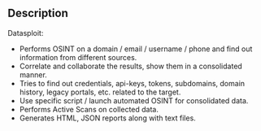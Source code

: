 ## Description
Datasploit:
- Performs OSINT on a domain / email / username / phone and find out information from different sources.
- Correlate and collaborate the results, show them in a consolidated manner.
- Tries to find out credentials, api-keys, tokens, subdomains, domain history, legacy portals, etc. related to the target.
- Use specific script / launch automated OSINT for consolidated data.
- Performs Active Scans on collected data.
- Generates HTML, JSON reports along with text files.
